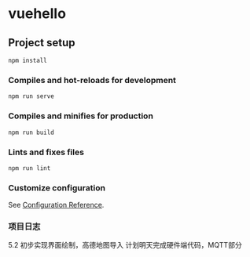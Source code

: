 # vuehello

## Project setup
```
npm install
```

### Compiles and hot-reloads for development
```
npm run serve
```

### Compiles and minifies for production
```
npm run build
```

### Lints and fixes files
```
npm run lint
```

### Customize configuration
See [Configuration Reference](https://cli.vuejs.org/config/).

### 项目日志
5.2 初步实现界面绘制，高德地图导入
计划明天完成硬件端代码，MQTT部分